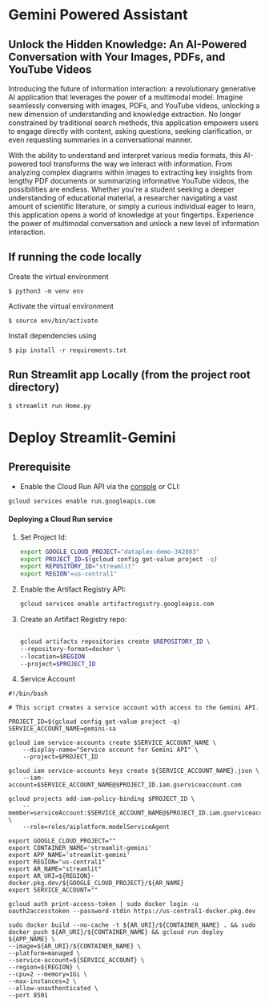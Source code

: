 # Gemini Powered Assistant
## Unlock the Hidden Knowledge: An AI-Powered Conversation with Your Images, PDFs, and YouTube Videos

Introducing the future of information interaction: a revolutionary generative AI application that leverages the power of a multimodal model. Imagine seamlessly conversing with images, PDFs, and YouTube videos, unlocking a new dimension of understanding and knowledge extraction. No longer constrained by traditional search methods, this application empowers users to engage directly with content, asking questions, seeking clarification, or even requesting summaries in a conversational manner.

With the ability to understand and interpret various media formats, this AI-powered tool transforms the way we interact with information. From analyzing complex diagrams within images to extracting key insights from lengthy PDF documents or summarizing informative YouTube videos, the possibilities are endless. Whether you're a student seeking a deeper understanding of educational material, a researcher navigating a vast amount of scientific literature, or simply a curious individual eager to learn, this application opens a world of knowledge at your fingertips. Experience the power of multimodal conversation and unlock a new level of information interaction.

## If running the code locally

Create the virtual environment
```
$ python3 -m venv env
```
Activate the virtual environment
```
$ source env/bin/activate
```
Install dependencies using
```
$ pip install -r requirements.txt
```

## Run Streamlit app Locally (from the project root directory)

```
$ streamlit run Home.py
```

# Deploy Streamlit-Gemini


## Prerequisite

* Enable the Cloud Run API via the [console](https://console.cloud.google.com/apis/library/run.googleapis.com?_ga=2.124941642.1555267850.1615248624-203055525.1615245957) or CLI:

```bash
gcloud services enable run.googleapis.com
```

#### Deploying a Cloud Run service

1. Set Project Id:
    ```bash
    export GOOGLE_CLOUD_PROJECT="dataplex-demo-342803"
    export PROJECT_ID=$(gcloud config get-value project -q)
    export REPOSITORY_ID="streamlit"
    export REGION"=us-central1"
    ```

2. Enable the Artifact Registry API:
    ```bash
    gcloud services enable artifactregistry.googleapis.com
    ```

3. Create an Artifact Registry repo:
    ```bash
       
   gcloud artifacts repositories create $REPOSITORY_ID \
    --repository-format=docker \
    --location=$REGION
   --project=$PROJECT_ID
    ```
4. Service Account
```shell
#!/bin/bash

# This script creates a service account with access to the Gemini API.

PROJECT_ID=$(gcloud config get-value project -q)
SERVICE_ACCOUNT_NAME=gemini-sa

gcloud iam service-accounts create $SERVICE_ACCOUNT_NAME \
    --display-name="Service account for Gemini API" \
    --project=$PROJECT_ID

gcloud iam service-accounts keys create ${SERVICE_ACCOUNT_NAME}.json \
    --iam-account=$SERVICE_ACCOUNT_NAME@$PROJECT_ID.iam.gserviceaccount.com

gcloud projects add-iam-policy-binding $PROJECT_ID \
    --member=serviceAccount:$SERVICE_ACCOUNT_NAME@$PROJECT_ID.iam.gserviceaccount.com \
    --role=roles/aiplatform.modelServiceAgent  

```

```
export GOOGLE_CLOUD_PROJECT=""
export CONTAINER_NAME='streamlit-gemini'
export APP_NAME='streamlit-gemini'
export REGION="us-central1"
export AR_NAME="streamlit" 
export AR_URI=${REGION}-docker.pkg.dev/${GOOGLE_CLOUD_PROJECT}/${AR_NAME}
export SERVICE_ACCOUNT=""
```
```
gcloud auth print-access-token | sudo docker login -u oauth2accesstoken --password-stdin https://us-central1-docker.pkg.dev

sudo docker build --no-cache -t ${AR_URI}/${CONTAINER_NAME} . && sudo docker push ${AR_URI}/${CONTAINER_NAME} && gcloud run deploy ${APP_NAME} \
--image=${AR_URI}/${CONTAINER_NAME} \
--platform=managed \
--service-account=${SERVICE_ACCOUNT} \
--region=${REGION} \
--cpu=2 --memory=1Gi \
--max-instances=2 \
--allow-unauthenticated \
--port 8501
```
